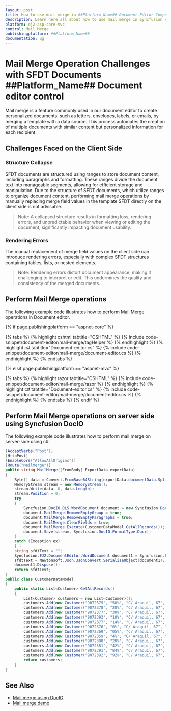 ```yaml
---
layout: post
title: How to use mail merge in ##Platform_Name## Document Editor Component
description: Learn here all about how to use mail merge in Syncfusion ##Platform_Name## Document Editor component of Syncfusion Essential JS 2 and more.
platform: ej2-asp-core-mvc
control: Mail Merge
publishingplatform: ##Platform_Name##
documentation: ug
---
```


# Mail Merge Operation Challenges with SFDT Documents ##Platform_Name## Document editor control

Mail merge is a feature commonly used in our document editor to create personalized documents, such as letters, envelopes, labels, or emails, by merging a template with a data source. This process automates the creation of multiple documents with similar content but personalized information for each recipient.

## Challenges Faced on the Client Side

### Structure Collapse

SFDT documents are structured using ranges to store document content, including paragraphs and formatting. These ranges divide the document text into manageable segments, allowing for efficient storage and manipulation. Due to the structure of SFDT documents, which utilize ranges to organize document content, performing mail merge operations by manually replacing merge field values in the template SFDT directly on the client side is not advisable.

>Note: A collapsed structure results in formatting loss, rendering errors, and unpredictable behavior when viewing or editing the document, significantly impacting document usability.

###  Rendering Errors

The manual replacement of merge field values on the client side can introduce rendering errors, especially with complex SFDT structures containing tables, lists, or nested elements.

>Note: Rendering errors distort document appearance, making it challenging to interpret or edit. This undermines the quality and consistency of the merged documents.

## Perform Mail Merge operations 

The following example code illustrates how to perform Mail Merge operations in Document editor.

{% if page.publishingplatform == "aspnet-core" %}

{% tabs %}
{% highlight cshtml tabtitle="CSHTML" %}
{% include code-snippet/document-editor/mail-merge/tagHelper %}
{% endhighlight %}
{% highlight c# tabtitle="Document-editor.cs" %}
{% include code-snippet/document-editor/mail-merge/document-editor.cs %}
{% endhighlight %}
{% endtabs %}

{% elsif page.publishingplatform == "aspnet-mvc" %}

{% tabs %}
{% highlight razor tabtitle="CSHTML" %}
{% include code-snippet/document-editor/mail-merge/razor %}
{% endhighlight %}
{% highlight c# tabtitle="Document-editor.cs" %}
{% include code-snippet/document-editor/mail-merge/document-editor.cs %}
{% endhighlight %}
{% endtabs %}
{% endif %}

## Perform Mail Merge operations on server side using Syncfusion DocIO

The following example code illustrates how to perform mail merge on server-side using c#.

```c#
[AcceptVerbs("Post")]
[HttpPost]
[EnableCors("AllowAllOrigins")]
[Route("MailMerge")]
public string MailMerge([FromBody] ExportData exportData)
{
    Byte[] data = Convert.FromBase64String(exportData.documentData.Split(',')[1]);
    MemoryStream stream = new MemoryStream();
    stream.Write(data, 0, data.Length);
    stream.Position = 0;
    try
    {
        Syncfusion.DocIO.DLS.WordDocument document = new Syncfusion.DocIO.DLS.WordDocument(stream, Syncfusion.DocIO.FormatType.Docx);
        document.MailMerge.RemoveEmptyGroup = true;
        document.MailMerge.RemoveEmptyParagraphs = true;
        document.MailMerge.ClearFields = true;
        document.MailMerge.Execute(CustomerDataModel.GetAllRecords());
        document.Save(stream, Syncfusion.DocIO.FormatType.Docx);
    }
    catch (Exception ex)
    { }
    string sfdtText = "";
    Syncfusion.EJ2.DocumentEditor.WordDocument document1 = Syncfusion.EJ2.DocumentEditor.WordDocument.Load(stream, Syncfusion.EJ2.DocumentEditor.FormatType.Docx);
    sfdtText = Newtonsoft.Json.JsonConvert.SerializeObject(document1);
    document1.Dispose();
    return sfdtText;
}
public class CustomerDataModel
{
    public static List<Customer> GetAllRecords()
    {
        List<Customer> customers = new List<Customer>();
        customers.Add(new Customer("9072379", "50%", "C/ Araquil, 67", "Madrid", "22020-08-10 00:00:00", "Spain", "Brittania", "2000", "19072379", "Folk och fä HB", "100000", "440", "32.34", "472.34", "28023", "12000", "2020-11-07 00:00:00", "2020-12-07 00:00:00"));
        customers.Add(new Customer("9072378", "20%", "C/ Araquil, 67", "Madrid", "22020-08-10 00:00:00", "Spain", "", "2", "19072369", "Maersk", "140000", "245", "20", "265", "28024", "12400", "2020-11-31 00:00:00", "2020-12-22300:00:00"));
        customers.Add(new Customer("9072377", "30%", "C/ Araquil, 67", "Madrid", "22020-08-10 00:00:00", "Spain", "Brittania", "100", "19072879", "Mediterranean Shipping Company", "104000", "434", "50.43", "484.43", "28025", "10000", "2020-11-07 00:00:00", "2020-12-02 00:00:00"));
        customers.Add(new Customer("9072393", "10%", "C/ Araquil, 67", "Madrid", "22020-08-10 00:00:00", "Spain", "Brittania", "2050", "19072378", "China Ocean Shipping Company", "175000", "500", "32", "532", "28026", "17000", "2020-09-23 00:00:00", "2020-10-09 00:00:00"));
        customers.Add(new Customer("9072377", "14%", "C/ Araquil, 67", "Madrid", "22020-08-10 00:00:00", "Spain", "Brittania", "2568", "19072380", "CGM", "155000", "655", "20.54", "675.54", "28027", "13000", "2020-10-11 00:00:00", "2020-11-17 00:00:00"));
        customers.Add(new Customer("9072376", "0%", "C/ Araquil, 67", "Madrid", "22020-08-10 00:00:00", "Spain", "Brittania", "1532", "19072345", " Hapag-Lloyd", "106500", "344", "30", "374", "28028", "14500", "2020-06-17 00:00:00", "2020-07-07 00:00:00"));
        customers.Add(new Customer("9072369", "05%", "C/ Araquil, 67", "Madrid", "22020-08-10 00:00:00", "Spain", "Brittania", "4462", "190723452", "Ocean Network Express", "100054", "541", "50", "591", "28029", "16500", "2020-04-07 00:00:00", "2020-05-07 00:00:00"));
        customers.Add(new Customer("9072359", "4%", "C/ Araquil, 67", "Madrid", "22020-08-10 00:00:00", "Spain", "Brittania", "27547", "190723713", "Evergreen Line", "124000", "800", "10.23", "810.23", "28030", "12500", "2020-03-07 00:00:00", "2020-04-07 00:00:00"));
        customers.Add(new Customer("9072380", "20%", "C/ Araquil, 67", "Madrid", "22020-08-10 00:00:00", "Spain", "Brittania", "7582", "19072312", "Yang Ming Marine Transport", "1046000", "290", "10", "300", "27631", "12670", "2020-11-10 00:00:00", "2020-12-13 00:00:00"));
        customers.Add(new Customer("9072381", "42%", "C/ Araquil, 67", "Madrid", "22020-08-10 00:00:00", "Spain", "Brittania", "862", "19072354", "Hyundai Merchant Marine", "145000", "800", "10.23", "810.23", "28032", "45000", "2020-10-17 00:00:00", "2020-12-23 00:00:00"));
        customers.Add(new Customer("9072391", "84%", "C/ Araquil, 67", "Madrid", "22020-08-10 00:00:00", "Spain", "Brittania", "82", "19072364", "Pacific International Line", "10094677", "344", "30", "374", "28033", "16500", "2020-11-14 00:00:00", "2020-12-21 00:00:00"));
        customers.Add(new Customer("9072392", "92%", "C/ Araquil, 67", "Madrid", "22020-08-10 00:00:00", "Spain", "Brittania", "82", "19072385", "Österreichischer Lloyd", "104270", "500", "32", "532", "28034", "156500", "2020-06-07 00:00:00", "2020-07-07 00:00:00"));
        return customers;
    }
}
```

## See Also

* [Mail merge using DocIO](https://help.syncfusion.com/file-formats/docio/working-with-mail-merge)
* [Mail merge demo](https://github.com/SyncfusionExamples/EJ2-Document-Editor-Web-Services/blob/master/ASP.NET%20Core/src/Controllers/DocumentEditorController.cs#L114)